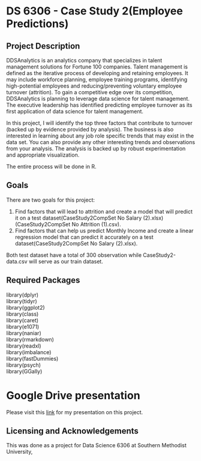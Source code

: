 # DS 6306 - Case Study 2(Employee Predictions)

## Project Description
DDSAnalytics is an analytics company that specializes in talent management solutions for Fortune 100 companies. Talent management is defined as the iterative process of developing and retaining employees. It may include workforce planning, employee training programs, identifying high-potential employees and reducing/preventing voluntary employee turnover (attrition). To gain a competitive edge over its competition, DDSAnalytics is planning to leverage data science for talent management. The executive leadership has identified predicting employee turnover as its first application of data science for talent management.

In this project, I will identify the top three factors that contribute to turnover (backed up by evidence provided by analysis). The business is also interested in learning about any job role specific trends that may exist in the data set. You can also provide any other interesting trends and observations from your analysis. The analysis is backed up by robust experimentation and appropriate visualization.

The entire process will be done in R.

## Goals
There are two goals for this project:
1. Find factors that will lead to attrition and create a model that will predict it on a test dataset(CaseStudy2CompSet No Salary (2).xlsx)(CaseStudy2CompSet No Attrition (1).csv).
2. Find factors that can help us predict Monthly Income and create a linear regression model that can predict it accurately on a test dataset(CaseStudy2CompSet No Salary (2).xlsx).

Both test dataset have a total of 300 observation while CaseStudy2-data.csv will serve as our train dataset.

## Required Packages
library(dplyr) <br>
library(tidyr) <br>
library(ggplot2) <br>
library(class) <br>
library(caret) <br>
library(e1071) <br>
library(naniar) <br>
library(rmarkdown) <br>
library(readxl) <br>
library(imbalance) <br>
library(fastDummies) <br>
library(psych) <br>
library(GGally)

# Google Drive presentation
Please visit this [link](https://drive.google.com/file/d/1P42-c6FTE2aJwgsowFIvTpASlgx8TNn5/view?usp=sharing) for my presentation on this project.

## Licensing and Acknowledgements
This was done as a project for Data Science 6306 at Southern Methodist University,
